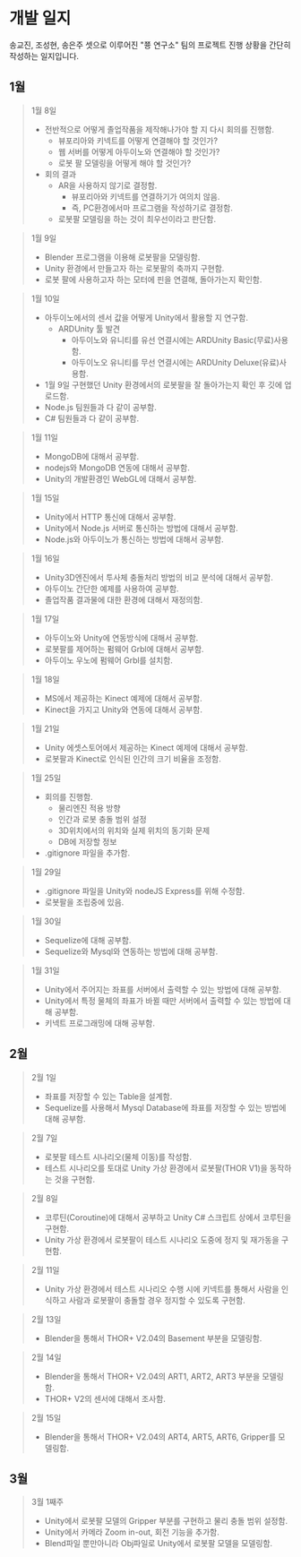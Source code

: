 # 개발 일지
송교진, 조성현, 송은주 셋으로 이루어진 "쭁 연구소" 팀의 프로젝트 진행 상황을 간단히 작성하는 일지입니다.
## 1월
> 1월 8일
> * 전반적으로 어떻게 졸업작품을 제작해나가야 할 지 다시 회의를 진행함.
>   * 뷰포리아와 키넥트를 어떻게 연결해야 할 것인가?
>   * 웹 서버를 어떻게 아두이노와 연결해야 할 것인가?
>   * 로봇 팔 모델링을 어떻게 해야 할 것인가?
> * 회의 결과
>   * AR을 사용하지 않기로 결정함.
>     * 뷰포리아와 키넥트를 연결하기가 여의치 않음.
>     * 즉, PC환경에서마 프로그램을 작성하기로 결정함.
>   * 로봇팔 모델링을 하는 것이 최우선이라고 판단함.

> 1월 9일
> * Blender 프로그램을 이용해 로봇팔을 모델링함.
> * Unity 환경에서 만들고자 하는 로봇팔의 축까지 구현함.
> * 로봇 팔에 사용하고자 하는 모터에 핀을 연결해, 돌아가는지 확인함.

> 1월 10일
> * 아두이노에서의 센서 값을 어떻게 Unity에서 활용할 지 연구함.
>   * ARDUnity 툴 발견
>     * 아두이노와 유니티를 유선 연결시에는 ARDUnity Basic(무료)사용함.
>     * 아두이노오 유니티를 무선 연결시에는 ARDUnity Deluxe(유료)사용함.
> * 1월 9일 구현했던 Unity 환경에서의 로봇팔을 잘 돌아가는지 확인 후 깃에 업로드함.
> * Node.js 팀원들과 다 같이 공부함.
> * C# 팀원들과 다 같이 공부함.

> 1월 11일
> * MongoDB에 대해서 공부함.
> * nodejs와 MongoDB 연동에 대해서 공부함.
> * Unity의 개발환경인 WebGL에 대해서 공부함.

> 1월 15일
> * Unity에서 HTTP 통신에 대해서 공부함.
> * Unity에서 Node.js 서버로 통신하는 방법에 대해서 공부함.
> * Node.js와 아두이노가 통신하는 방법에 대해서 공부함.

> 1월 16일
> * Unity3D엔진에서 투사체 충돌처리 방법의 비교 분석에 대해서 공부함.
> * 아두이노 간단한 예제를 사용하여 공부함.
> * 졸업작품 결과물에 대한 환경에 대해서 재정의함.

> 1월 17일
> * 아두이노와 Unity에 연동방식에 대해서 공부함.
> * 로봇팔를 제어하는 펌웨어 Grbl에 대해서 공부함.
> * 아두이노 우노에 펌웨어 Grbl를 설치함.

> 1월 18일
> * MS에서 제공하는 Kinect 예제에 대해서 공부함.
> * Kinect을 가지고 Unity와 연동에 대해서 공부함.

> 1월 21일
> * Unity 에셋스토어에서 제공하는 Kinect 예제에 대해서 공부함.
> * 로봇팔과 Kinect로 인식된 인간의 크기 비율을 조정함.

> 1월 25일
> * 회의를 진행함.
>   * 물리엔진 적용 방향
>   * 인간과 로봇 충돌 범위 설정
>   * 3D위치에서의 위치와 실제 위치의 동기화 문제
>   * DB에 저장할 정보
> * .gitignore 파일을 추가함.

> 1월 29일
> * .gitignore 파일을 Unity와 nodeJS Express를 위해 수정함.
> * 로봇팔을 조립중에 있음.

> 1월 30일
> * Sequelize에 대해 공부함.
> * Sequelize와 Mysql와 연동하는 방법에 대해 공부함.

> 1월 31일
> * Unity에서 주어지는 좌표를 서버에서 출력할 수 있는 방법에 대해 공부함.
> * Unity에서 특정 물체의 좌표가 바뀔 때만 서버에서 출력할 수 있는 방법에 대해  공부함.
> * 키넥트 프로그래밍에 대해 공부함.
## 2월

> 2월 1일
> * 좌표를 저장할 수 있는 Table을 설계함.
> * Sequelize를 사용해서 Mysql Database에 좌표를 저장할 수 있는 방법에 대해 공부함.

> 2월 7일
> * 로봇팔 테스트 시나리오(물체 이동)를 작성함.
> * 테스트 시나리오를 토대로 Unity 가상 환경에서 로봇팔(THOR V1)을 동작하는 것을 구현함.

> 2월 8일
> * 코루틴(Coroutine)에 대해서 공부하고 Unity C# 스크립트 상에서 코루틴을 구현함. 
> * Unity 가상 환경에서 로봇팔이 테스트 시나리오 도중에 정지 및 재가동을 구현함.

> 2월 11일
> * Unity 가상 환경에서 테스트 시나리오 수행 시에 키넥트를 통해서 사람을 인식하고 사람과 로봇팔이  충돌할 경우 정지할 수 있도록 구현함.

> 2월 13일
> * Blender을 통해서 THOR+ V2.04의 Basement 부분을 모델링함.

> 2월 14일
> * Blender을 통해서 THOR+ V2.04의 ART1, ART2, ART3 부분을 모델링함.
> * THOR+ V2의 센서에 대해서 조사함.

> 2월 15일
> * Blender을 통해서 THOR+ V2.04의 ART4, ART5, ART6, Gripper를 모델링함.

## 3월

> 3월 1째주
> * Unity에서 로봇팔 모델의 Gripper 부분를 구현하고 물리 충돌 범위 설정함.
> * Unity에서 카메라 Zoom in-out, 회전 기능을 추가함.
> * Blend파일 뿐만아니라 Obj파일로 Unity에서 로봇팔 모델을 모델링함.
